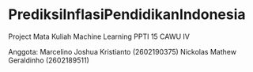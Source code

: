 # PrediksiInflasiPendidikanIndonesia
Project Mata Kuliah Machine Learning PPTI 15 CAWU IV

Anggota:
Marcelino Joshua Kristianto (2602190375)
Nickolas Mathew Geraldinho  (2602189511)
